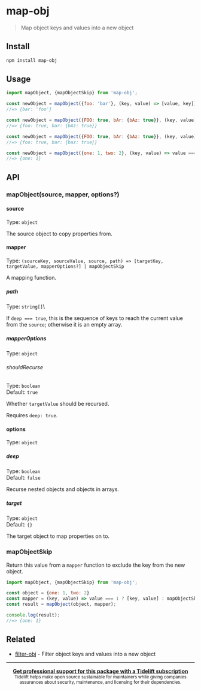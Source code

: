 # map-obj

> Map object keys and values into a new object

## Install

```sh
npm install map-obj
```

## Usage

```js
import mapObject, {mapObjectSkip} from 'map-obj';

const newObject = mapObject({foo: 'bar'}, (key, value) => [value, key]);
//=> {bar: 'foo'}

const newObject = mapObject({FOO: true, bAr: {bAz: true}}, (key, value) => [key.toLowerCase(), value]);
//=> {foo: true, bar: {bAz: true}}

const newObject = mapObject({FOO: true, bAr: {bAz: true}}, (key, value) => [key.toLowerCase(), value], {deep: true});
//=> {foo: true, bar: {baz: true}}

const newObject = mapObject({one: 1, two: 2}, (key, value) => value === 1 ? [key, value] : mapObjectSkip);
//=> {one: 1}
```

## API

### mapObject(source, mapper, options?)

#### source

Type: `object`

The source object to copy properties from.

#### mapper

Type: `(sourceKey, sourceValue, source, path) => [targetKey, targetValue, mapperOptions?] | mapObjectSkip`

A mapping function.

##### path

Type: `string[]`\

If `deep === true`, this is the sequence of keys to reach the current value from the `source`;
otherwise it is an empty array.

##### mapperOptions

Type: `object`

###### shouldRecurse

Type: `boolean`\
Default: `true`

Whether `targetValue` should be recursed.

Requires `deep: true`.

#### options

Type: `object`

##### deep

Type: `boolean`\
Default: `false`

Recurse nested objects and objects in arrays.

##### target

Type: `object`\
Default: `{}`

The target object to map properties on to.

### mapObjectSkip

Return this value from a `mapper` function to exclude the key from the new object.

```js
import mapObject, {mapObjectSkip} from 'map-obj';

const object = {one: 1, two: 2}
const mapper = (key, value) => value === 1 ? [key, value] : mapObjectSkip
const result = mapObject(object, mapper);

console.log(result);
//=> {one: 1}
```

## Related

- [filter-obj](https://github.com/sindresorhus/filter-obj) - Filter object keys and values into a new object

---

<div align="center">
	<b>
		<a href="https://tidelift.com/subscription/pkg/npm-map-obj?utm_source=npm-map-obj&utm_medium=referral&utm_campaign=readme">Get professional support for this package with a Tidelift subscription</a>
	</b>
	<br>
	<sub>
		Tidelift helps make open source sustainable for maintainers while giving companies<br>assurances about security, maintenance, and licensing for their dependencies.
	</sub>
</div>
